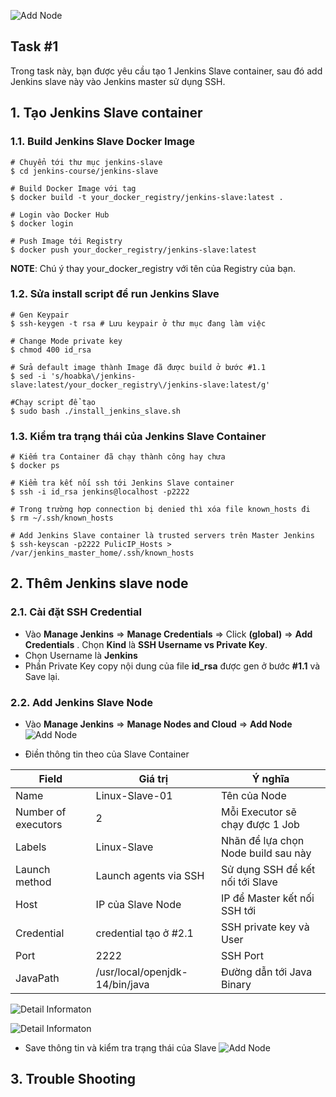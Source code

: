   
![Add Node](https://github.com/hoabka/jenkins-course/blob/master/jenkins-slave/images/overview.JPG)
    
## Task #1
Trong task này, bạn được yêu cầu tạo 1 Jenkins Slave container, sau đó add Jenkins slave này vào Jenkins master sử dụng SSH.  
    
## 1. Tạo Jenkins Slave container    
    
### 1.1.  Build Jenkins Slave Docker Image
```console
# Chuyển tới thư mục jenkins-slave
$ cd jenkins-course/jenkins-slave

# Build Docker Image với tag
$ docker build -t your_docker_registry/jenkins-slave:latest . 

# Login vào Docker Hub
$ docker login

# Push Image tới Registry
$ docker push your_docker_registry/jenkins-slave:latest
```
 **NOTE**: Chú ý thay your_docker_registry với tên của Registry của bạn. 
### 1.2.  Sửa install script để run Jenkins Slave
```console 
# Gen Keypair
$ ssh-keygen -t rsa # Lưu keypair ở thư mục đang làm việc

# Change Mode private key
$ chmod 400 id_rsa

# Sửa default image thành Image đã được build ở bước #1.1
$ sed -i 's/hoabka\/jenkins-slave:latest/your_docker_registry\/jenkins-slave:latest/g'

#Chạy script để tạo
$ sudo bash ./install_jenkins_slave.sh
``` 
### 1.3. Kiểm tra trạng thái của Jenkins Slave Container  
```console 
# Kiếm tra Container đã chạy thành công hay chưa
$ docker ps

# Kiểm tra kết nối ssh tới Jenkins Slave container
$ ssh -i id_rsa jenkins@localhost -p2222

# Trong trường hợp connection bị denied thì xóa file known_hosts đi
$ rm ~/.ssh/known_hosts

# Add Jenkins Slave container là trusted servers trên Master Jenkins
$ ssh-keyscan -p2222 PulicIP_Hosts > /var/jenkins_master_home/.ssh/known_hosts

```   
## 2. Thêm Jenkins slave node
### 2.1. Cài đặt SSH Credential
- Vào **Manage Jenkins** => **Manage Credentials** => Click **(global)** => **Add Credentials** . Chọn **Kind** là **SSH Username vs Private Key**.
- Chọn Username là **Jenkins**
- Phần Private Key copy nội dung của file **id_rsa** được gen ở bước **#1.1** và Save lại.
### 2.2. Add Jenkins Slave Node
- Vào **Manage Jenkins** => **Manage Nodes and Cloud** => **Add Node**
![Add Node](https://github.com/hoabka/jenkins-course/blob/master/jenkins-slave/images/addNode.png)
    
- Điền thông tin theo của Slave Container

| Field | Giá trị  | Ý nghĩa|
|--|--|--|
| Name | Linux-Slave-01 | Tên của Node|
| Number of executors| 2 | Mỗi Executor sẽ chạy được 1 Job|
| Labels| Linux-Slave|Nhãn để lựa chọn Node build sau này|
| Launch method|Launch agents via SSH|Sử dụng SSH để kết nối tới Slave|
| Host|IP của Slave Node|IP để Master kết nối SSH tới|
| Credential|credential tạo ở #2.1|SSH private key và User|
| Port|2222|SSH Port|
| JavaPath|/usr/local/openjdk-14/bin/java|Đường dẫn tới Java Binary|

![Detail Informaton](https://github.com/hoabka/jenkins-course/blob/master/jenkins-slave/images/addNodeDetailInfor.JPG)

![Detail Informaton](https://github.com/hoabka/jenkins-course/blob/master/jenkins-slave/images/addNodeDetailInfor_2.JPG)
- Save thông tin và kiểm tra trạng thái của Slave
![Add Node](https://github.com/hoabka/jenkins-course/blob/master/jenkins-slave/images/slaveStatus.JPG)

## 3. Trouble Shooting